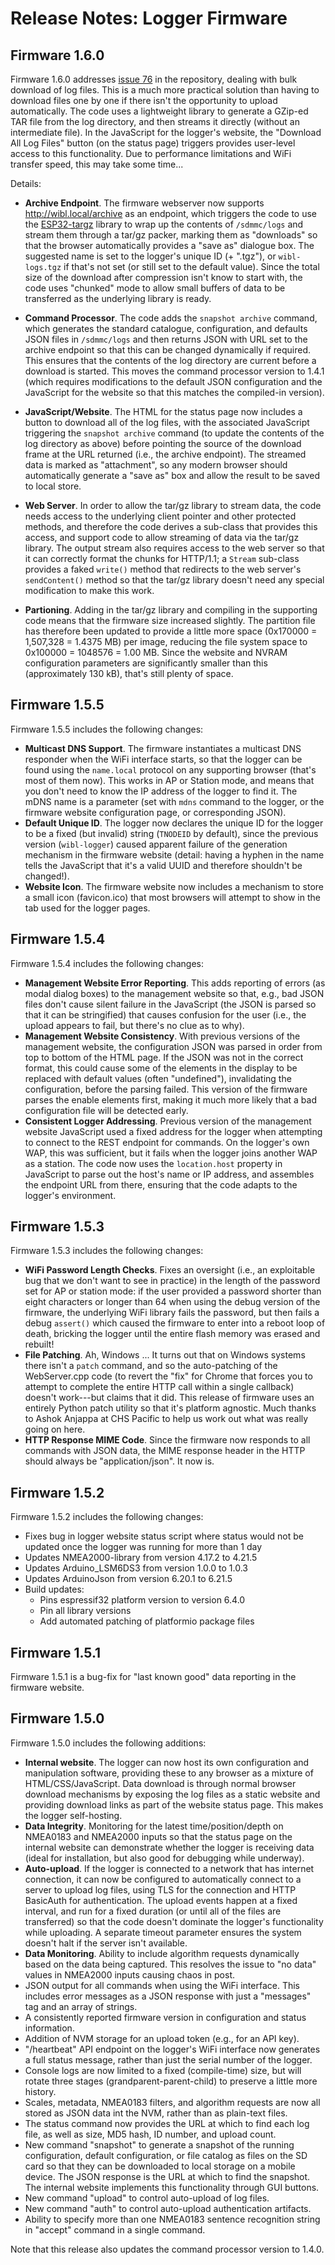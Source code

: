 # Release Notes: Logger Firmware

## Firmware 1.6.0

Firmware 1.6.0 addresses [issue 76](https://github.com/CCOMJHC/WIBL/issues/76) in the repository, dealing with bulk download of log files.  This is a much more practical solution than having to download files one by one if there isn't the opportunity to upload automatically.  The code uses a lightweight library to generate a GZip-ed TAR file from the log directory, and then streams it directly (without an intermediate file).  In the JavaScript for the logger's website, the "Download All Log Files" button (on the status page) triggers provides user-level access to this functionality.  Due to performance limitations and WiFi transfer speed, this may take some time...

Details:

* __Archive Endpoint__.  The firmware webserver now supports http://wibl.local/archive as an endpoint, which triggers the code to use the [ESP32-targz](https://github.com/tobozo/ESP32-targz) library to wrap up the contents of `/sdmmc/logs` and stream them through a tar/gz packer, marking them as "downloads" so that the browser automatically provides a "save as" dialogue box.  The suggested name is set to the logger's unique ID (+ ".tgz"), or `wibl-logs.tgz` if that's not set (or still set to the default value).  Since the total size of the download after compression isn't know to start with, the code uses "chunked" mode to allow small buffers of data to be transferred as the underlying library is ready.

* __Command Processor__.  The code adds the `snapshot archive` command, which generates the standard catalogue, configuration, and defaults JSON files in `/sdmmc/logs` and then returns JSON with URL set to the archive endpoint so that this can be changed dynamically if required.  This ensures that the contents of the log directory are current before a download is started.  This moves the command processor version to 1.4.1 (which requires modifications to the default JSON configuration and the JavaScript for the website so that this matches the compiled-in version).

* __JavaScript/Website__.  The HTML for the status page now includes a button to download all of the log files, with the associated JavaScript triggering the `snapshot archive` command (to update the contents of the log directory as above) before pointing the source of the download frame at the URL returned (i.e., the archive endpoint).  The streamed data is marked as "attachment", so any modern browser should automatically generate a "save as" box and allow the result to be saved to local store.

* __Web Server__.  In order to allow the tar/gz library to stream data, the code needs access to the underlying client pointer and other protected methods, and therefore the code derives a sub-class that provides this access, and support code to allow streaming of data via the tar/gz library.  The output stream also requires access to the web server so that it can correctly format the chunks for HTTP/1.1; a `Stream` sub-class provides a faked `write()` method that redirects to the web server's `sendContent()` method so that the tar/gz library doesn't need any special modification to make this work.

* __Partioning__.  Adding in the tar/gz library and compiling in the supporting code means that the firmware size increased slightly.  The partition file has therefore been updated to provide a little more space (0x170000 = 1,507,328 = 1.4375 MB) per image, reducing the file system space to 0x100000 = 1048576 = 1.00 MB.  Since the website and NVRAM configuration parameters are significantly smaller than this (approximately 130 kB), that's still plenty of space.

## Firmware 1.5.5

Firmware 1.5.5 includes the following changes:

* __Multicast DNS Support__.  The firmware instantiates a multicast DNS responder when the WiFi interface starts, so that the logger can be found using the `name.local` protocol on any supporting browser (that's most of them now).  This works in AP or Station mode, and means that you don't need to know the IP address of the logger to find it.  The mDNS name is a parameter (set with `mdns` command to the logger, or the firmware website configuration page, or corresponding JSON).
* __Default Unique ID__.  The logger now declares the unique ID for the logger to be a fixed (but invalid) string (`TNODEID` by default), since the previous version (`wibl-logger`) caused apparent failure of the generation mechanism in the firmware website (detail: having a hyphen in the name tells the JavaScript that it's a valid UUID and therefore shouldn't be changed!).
* __Website Icon__.  The firmware website now includes a mechanism to store a small icon (favicon.ico) that most browsers will attempt to show in the tab used for the logger pages.

## Firmware 1.5.4

Firmware 1.5.4 includes the following changes:

* __Management Website Error Reporting__.  This adds reporting of errors (as modal dialog boxes) to the management website so that, e.g., bad JSON files don't cause silent failure in the JavaScript (the JSON is parsed so that it can be stringified) that causes confusion for the user (i.e., the upload appears to fail, but there's no clue as to why).
* __Management Website Consistency__.  With previous versions of the management website, the configuration JSON was parsed in order from top to bottom of the HTML page.  If the JSON was not in the correct format, this could cause some of the elements in the display to be replaced with default values (often "undefined"), invalidating the configuration, before the parsing failed.  This version of the firmware parses the enable elements first, making it much more likely that a bad configuration file will be detected early.
* __Consistent Logger Addressing__.  Previous version of the management website JavaScript used a fixed address for the logger when attempting to connect to the REST endpoint for commands.  On the logger's own WAP, this was sufficient, but it fails when the logger joins another WAP as a station.  The code now uses the `location.host` property in JavaScript to parse out the host's name or IP address, and assembles the endpoint URL from there, ensuring that the code adapts to the logger's environment.

## Firmware 1.5.3

Firmware 1.5.3 includes the following changes:

* __WiFi Password Length Checks__.  Fixes an oversight (i.e., an exploitable bug that we don't want to see in practice) in the length of the password set for AP or station mode: if the user provided a password shorter than eight characters or longer than 64 when using the debug version of the firmware, the underlying WiFi library fails the password, but then fails a debug `assert()` which caused the firmware to enter into a reboot loop of death, bricking the logger until the entire flash memory was erased and rebuilt!
* __File Patching__.  Ah, Windows ...  It turns out that on Windows systems there isn't a `patch` command, and so the auto-patching of the WebServer.cpp code (to revert the "fix" for Chrome that forces you to attempt to complete the entire HTTP call within a single callback) doesn't work---but claims that it did.  This release of firmware uses an entirely Python patch utility so that it's platform agnostic.  Much thanks to Ashok Anjappa at CHS Pacific to help us work out what was really going on here.
* __HTTP Response MIME Code__.  Since the firmware now responds to all commands with JSON data, the MIME response header in the HTTP should always be "application/json".  It now is.

## Firmware 1.5.2

Firmware 1.5.2 includes the following changes:

* Fixes bug in logger website status script where status would not be updated once the logger was running for more than 1 day
* Updates NMEA2000-library from version 4.17.2 to 4.21.5
* Updates Arduino_LSM6DS3 from version 1.0.0 to 1.0.3
* Updates ArduinoJson from version 6.20.1 to 6.21.5
* Build updates:
  * Pins espressif32 platform version to version 6.4.0
  * Pin all library versions
  * Add automated patching of platformio package files

## Firmware 1.5.1

Firmware 1.5.1 is a bug-fix for "last known good" data reporting in the firmware website.

## Firmware 1.5.0

Firmware 1.5.0 includes the following additions:

* __Internal website__.  The logger can now host its own configuration and manipulation software, providing these to any browser as a mixture of HTML/CSS/JavaScript.  Data download is through normal browser download mechanisms by exposing the log files as a static website and providing download links as part of the website status page.  This makes the logger self-hosting.
* __Data Integrity__.  Monitoring for the latest time/position/depth on NMEA0183 and NMEA2000 inputs so that the status page on the internal website can demonstrate whether the logger is receiving data (ideal for installation, but also good for debugging while underway).
* __Auto-upload__.  If the logger is connected to a network that has internet connection, it can now be configured to automatically connect to a server to upload log files, using TLS for the connection and HTTP BasicAuth for authentication.  The upload events happen at a fixed interval, and run for a fixed duration (or until all of the files are transferred) so that the code doesn't dominate the logger's functionality while uploading.  A separate timeout parameter ensures the system doesn't halt if the server isn't available.
* __Data Monitoring__.  Ability to include algorithm requests dynamically based on the data being captured.  This resolves the issue to "no data" values in NMEA2000 inputs causing chaos in post.
* JSON output for all commands when using the WiFi interface.  This includes error messages as a JSON response with just a "messages" tag and an array of strings.
* A consistently reported firmware version in configuration and status information.
* Addition of NVM storage for an upload token (e.g., for an API key).
* "/heartbeat" API endpoint on the logger's WiFi interface now generates a full status message, rather than just the serial number of the logger.
* Console logs are now limited to a fixed (compile-time) size, but will rotate three stages (grandparent-parent-child) to preserve a little more history.
* Scales, metadata, NMEA0183 filters, and algorithm requests are now all stored as JSON data int the NVM, rather than as plain-text files.
* The status command now provides the URL at which to find each log file, as well as size, MD5 hash, ID number, and upload count.
* New command "snapshot" to generate a snapshot of the running configuration, default configuration, or file catalog as files on the SD card so that they can be downloaded to local storage on a mobile device.  The JSON response is the URL at which to find the snapshot.  The internal website implements this functionality through GUI buttons.
* New command "upload" to control auto-upload of log files.
* New command "auth" to control auto-upload authentication artifacts.
* Ability to specify more than one NMEA0183 sentence recognition string in "accept" command in a single command.

Note that this release also updates the command processor version to 1.4.0.
